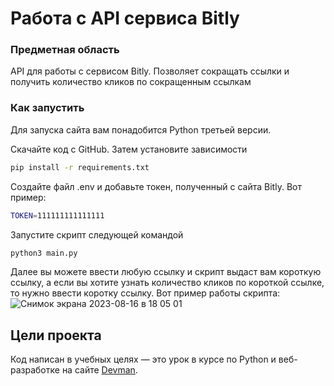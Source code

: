 # Работа с API сервиса Bitly


### Предметная область

API для работы с сервисом Bitly. Позволяет сокращать ссылки и получить количество кликов по сокращенным ссылкам

### Как запустить

Для запуска сайта вам понадобится Python третьей версии.

Скачайте код с GitHub. Затем установите зависимости

```sh
pip install -r requirements.txt
```

Создайте файл .env и добавьте токен, полученный с сайта Bitly. Вот пример:
```sh
TOKEN=111111111111111
```

Запустите скрипт следующей командой

```sh
python3 main.py 
```

Далее вы можете ввести любую ссылку и скрипт выдаст вам короткую ссылку, а если вы хотите узнать количество кликов по короткой ссылке, то нужно ввести коротку ссылку. Вот пример работы скрипта:
![Снимок экрана 2023-08-16 в 18 05 01](https://github.com/FarFurs/bitly/assets/70969848/427ac5a7-e8d1-442c-a847-d4a03f31b963)


## Цели проекта

Код написан в учебных целях — это урок в курсе по Python и веб-разработке на сайте [Devman](https://dvmn.org).
